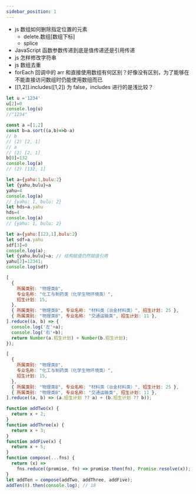 ```yaml
---
sidebar_position: 1
---
```


+ js 数组如何删除指定位置的元素 
  + delete.数组[数组下标]
  + splice
+ JavaScript 函数参数传递到底是值传递还是引用传递
+ js 怎样修改字符串
+ js 数组去重
+ forEach 回调中的 arr 和直接使用数组有何区别？好像没有区别，为了能够在不能直接访问数组时仍能使用数组而已
+ [[1,2]].includes([1,2]) 为 false，includes 进行的是浅比较？


```js
let u ='1234'
u[2]=0
console.log(u)
//"1234"
```

``` js
const a =[1,2]
const b=a.sort((a,b)=>b-a)
// b
// (2) [2, 1]
// a
// (2) [2, 1]
b[0]=132
console.log(a)
// (2) [132, 1]
```





```js
let a={yahu:1,bulu:2}
let {yahu,bulu}=a
yahu=4
console.log(a)
// {yahu: 1, bulu: 2}
let hds=a.yahu
hds=4
console.log(a)
// {yahu: 1, bulu: 2}
```

```js
let a={yahu:[123,1],bulu:2}
let sdf=a.yahu
sdf[3]=0
console.log(a);
let {yahu,bulu}=a; // 结构赋值仍然赋值引用
yahu[2]=12341;
console.log(sdf)
```



```js
[
  {
    所属类别: "物理类B",
    专业名称: "化工与制药类（化学生物环境类）",
    招生计划: 15,
  },
  { 所属类别: "物理类B", 专业名称: "材料类（冶金材料类）", 招生计划: 25 },
  { 所属类别: "物理类B", 专业名称: "交通运输类", 招生计划: 11 },
].reduce((a, b) => {
  console.log('左'+a);
  console.log('右'+b);
  return Number(a.招生计划) + Number(b.招生计划);
});
```

```js
[
  {
    所属类别: "物理类B",
    专业名称: "化工与制药类（化学生物环境类）",
    招生计划: 15,
  },
  { 所属类别: "物理类B", 专业名称: "材料类（冶金材料类）", 招生计划: 25 },
  { 所属类别: "物理类B", 专业名称: "交通运输类", 招生计划: 11 },
].reduce((a, b) => (a.招生计划 ?? a) + (b.招生计划 ?? b));
```



```js
function addTwo(x) {
  return x + 2;
}
function addThree(x) {
  return x + 3;
}
function addFive(x) {
  return x + 5;
}
function compose(...fns) {
  return (x) =>
    fns.reduce((promise, fn) => promise.then(fn), Promise.resolve(x));
}
let addTen = compose(addTwo, addThree, addFive);
addTen(8).then(console.log); // 18
```